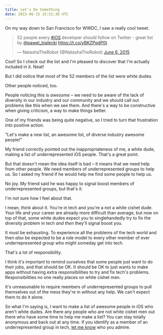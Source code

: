 ```yaml
---
title: Let's Do Something
date: 2015-06-15 15:51:38 UTC
---
```


On my way down to San Francisco for WWDC, I saw a really cool tweet. 

<blockquote class="twitter-tweet" lang="en"><p lang="en" dir="ltr">52 people every <a href="https://twitter.com/hashtag/iOS?src=hash">#iOS</a> developer should follow on Twitter - great list by <a href="https://twitter.com/pawel_bialecki">@pawel_bialecki</a> <a href="https://t.co/yBKZPqdP0t">https://t.co/yBKZPqdP0t</a></p>&mdash; NatashaTheRobot (@NatashaTheRobot) <a href="https://twitter.com/NatashaTheRobot/status/607291623861547008">June 6, 2015</a></blockquote> <script async src="//platform.twitter.com/widgets.js" charset="utf-8"></script>

Cool! So I check out the list and I'm pleased to discover that I'm actually included in it. Neat!

But I did notice that most of the 52 members of the list were white dudes. 

Other people noticed, too. 

<!-- more -->

People noticing this is _awesome_ – we need to be aware of the lack of diversity in our industry and our community and we should call out problems like this when we see them. And there's a way to be constructive when giving criticism, a way to make things better.

One of my friends was being quite negative, so I tried to turn that frustration into positive action.

"Let's make a new list, an awesome list, of diverse industry awesome people!" 

My friend correctly pointed out the inappropriateness of me, a white dude, making a list of underrepresented iOS people. That's a great point. 

But that doesn't mean the idea itself is bad – it means that we need help from other people. We need members of underrepresented groups to help us. So I asked my friend if he would help me find some people to help us. 

No joy. My friend said he was happy to signal boost members of underrepresented groups, but that's it. 

I'm not sure how I feel about that. 

I mean, think about it. You're in tech and you're a not a white cishet dude. Your life and your career are already more difficult than average, but now on top of that, some white dudes expect you to singlehandedly try to fix the diversity problem in tech _and then_ they'll signal boost you. 

It must be exhausting. To experience all the problems of the tech world and then _also_ be expected to be a role model to every other member of ever underrepresented group who might someday get into tech. 

That's a lot of responsibility. 

I think it's important to remind ourselves that some people just want to do their jobs, and that should be OK. It should be OK to just wants to make apps without having extra responsibilities to try and fix tech's problems. Responsibilities no one really places on white cishet men.

It's unreasonable to require members of underrepresented groups to pull themselves out of the mess they're in without any help. We can't expect them to do it alone. 

So what I'm saying is, I want to make a list of awesome people in iOS who aren't white dudes. Are there any people who are not  white cishet men out there who have some time to help me make a list? You can stay totally anonymous and back out at any time. If you identify as a member of an underrepresented group in tech, [let me know](mailto:ash@ashfurrow.com) who you admire. 

